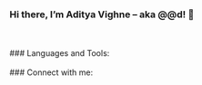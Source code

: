 ### Hi there, I’m Aditya Vighne – aka @@d! 👋
<br />
<br />
### Languages and Tools:
<br />
<br />
### Connect with me:

<!--
**adityavighne/adityavighne** is a ✨ _special_ ✨ repository because its `README.md` (this file) appears on your GitHub profile.

Here are some ideas to get you started:

- 🔭 I’m currently working on ...
- 🌱 I’m currently learning ...
- 👯 I’m looking to collaborate on ...
- 🤔 I’m looking for help with ...
- 💬 Ask me about ...
- 📫 How to reach me: ...
- 😄 Pronouns: ...
- ⚡ Fun fact: ...
-->
